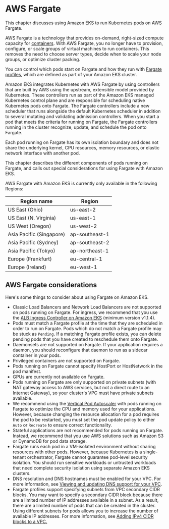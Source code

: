 # AWS Fargate<a name="fargate"></a>

This chapter discusses using Amazon EKS to run Kubernetes pods on AWS Fargate\.

AWS Fargate is a technology that provides on\-demand, right\-sized compute capacity for [containers](https://aws.amazon.com/what-are-containers)\. With AWS Fargate, you no longer have to provision, configure, or scale groups of virtual machines to run containers\. This removes the need to choose server types, decide when to scale your node groups, or optimize cluster packing\.

You can control which pods start on Fargate and how they run with [Fargate profiles](fargate-profile.md), which are defined as part of your Amazon EKS cluster\.

Amazon EKS integrates Kubernetes with AWS Fargate by using controllers that are built by AWS using the upstream, extensible model provided by Kubernetes\. These controllers run as part of the Amazon EKS managed Kubernetes control plane and are responsible for scheduling native Kubernetes pods onto Fargate\. The Fargate controllers include a new scheduler that runs alongside the default Kubernetes scheduler in addition to several mutating and validating admission controllers\. When you start a pod that meets the criteria for running on Fargate, the Fargate controllers running in the cluster recognize, update, and schedule the pod onto Fargate\.

Each pod running on Fargate has its own isolation boundary and does not share the underlying kernel, CPU resources, memory resources, or elastic network interface with another pod\.

This chapter describes the different components of pods running on Fargate, and calls out special considerations for using Fargate with Amazon EKS\.

AWS Fargate with Amazon EKS is currently only available in the following Regions:


| Region name | Region | 
| --- | --- | 
| US East \(Ohio\) | us\-east\-2 | 
| US East \(N\. Virginia\) | us\-east\-1 | 
| US West \(Oregon\) | us\-west\-2 | 
| Asia Pacific \(Singapore\) | ap\-southeast\-1 | 
| Asia Pacific \(Sydney\) | ap\-southeast\-2 | 
| Asia Pacific \(Tokyo\) | ap\-northeast\-1 | 
| Europe \(Frankfurt\) | eu\-central\-1 | 
| Europe \(Ireland\) | eu\-west\-1 | 

## AWS Fargate considerations<a name="fargate-considerations"></a>

Here's some things to consider about using Fargate on Amazon EKS\.
+ Classic Load Balancers and Network Load Balancers are not supported on pods running on Fargate\. For ingress, we recommend that you use the [ALB Ingress Controller on Amazon EKS](alb-ingress.md) \(minimum version v1\.1\.4\)\.
+ Pods must match a Fargate profile at the time that they are scheduled in order to run on Fargate\. Pods which do not match a Fargate profile may be stuck as `Pending`\. If a matching Fargate profile exists, you can delete pending pods that you have created to reschedule them onto Fargate\.
+ Daemonsets are not supported on Fargate\. If your application requires a daemon, you should reconfigure that daemon to run as a sidecar container in your pods\.
+ Privileged containers are not supported on Fargate\.
+ Pods running on Fargate cannot specify HostPort or HostNetwork in the pod manifest\.
+ GPUs are currently not available on Fargate\.
+ Pods running on Fargate are only supported on private subnets \(with NAT gateway access to AWS services, but not a direct route to an Internet Gateway\), so your cluster's VPC must have private subnets available\.
+ We recommend using the [Vertical Pod Autoscaler](vertical-pod-autoscaler.md) with pods running on Fargate to optimize the CPU and memory used for your applications\. However, because changing the resource allocation for a pod requires the pod to be restarted, you must set the pod update policy to either `Auto` or `Recreate` to ensure correct functionality\.
+ Stateful applications are not recommended for pods running on Fargate\. Instead, we recommend that you use AWS solutions such as Amazon S3 or DynamoDB for pod data storage\.
+ Fargate runs each pod in a VM\-isolated environment without sharing resources with other pods\. However, because Kubernetes is a single\-tenant orchestrator, Fargate cannot guarantee pod\-level security isolation\. You should run sensitive workloads or untrusted workloads that need complete security isolation using separate Amazon EKS clusters\.
+ DNS resolution and DNS hostnames must be enabled for your VPC\. For more information, see [Viewing and updating DNS support for your VPC](https://docs.aws.amazon.com/vpc/latest/userguide/vpc-dns.html#vpc-dns-updating)\.
+ Fargate profiles support specifying subnets from VPC secondary CIDR blocks\. You may want to specify a secondary CIDR block because there are a limited number of IP addresses available in a subnet\. As a result, there are a limited number of pods that can be created in the cluster\. Using different subnets for pods allows you to increase the number of available IP addresses\. For more information, see [Adding IPv4 CIDR blocks to a VPC\.](https://docs.aws.amazon.com/vpc/latest/userguide/VPC_Subnets.html#vpc-resize)